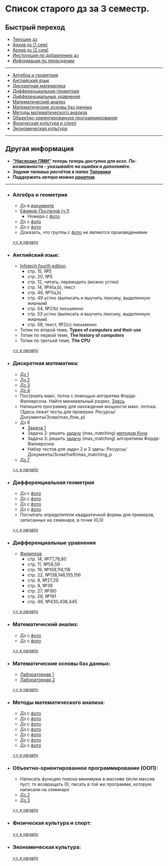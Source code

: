 # Список старого дз за 3 семестр.

## Быстрый переход

- [Текущее дз](README.md#Список-текущего-и-будущего-дз)
- [Архив дз (1 сем)](Дз_1_семестр.md#Список-старого-дз-за-1-семестр.)
- [Архив дз (2 сем)](Дз_2_семестр.md#Список-старого-дз-за-2-семестр.)
- [Инструкция по добавлению дз](Как_вам_добавлять_сюда_дз/Как_добавить_дз.md)
- [Информация по пересдачам](пересдачи.md)

***

- [Алгебра и геометрия](#Алгебра-и-геометрия)
- [Английский язык](#Английский-язык)
- [Дискретная математика](#Дискретная-математика)
- [Дифференциальная геометрия](#Дифференциальная-геометрия)
- [Дифференциальные уравнения](#Дифференциальные-уравнения)
- [Математический анализ](#Математический-анализ)
- [Математические основы баз данных](#Математические-основы-баз-данных)
- [Методы математического анализа](#Методы-математического-анализа)
- [Объектно-ориентированное программирование](#Объектно-ориентированное-программирование-ООП)
- [Физическая культура и спорт](#Физическая-культура-и-спорт)
- [Экономическая культура](#Экономическая-культура)

***

## Другая информация

- __*["Наследие ПМИ"](https://github.com/appliedMathematicsAndComputerScience/PMI_legacy) теперь теперь доступно для всех. По-возможности - указывайте на ошибки и дополняйте.*__
-  __*Задния типовых расчётов в папке [Типовики](https://github.com/nektonick/KMBO-01-homework/tree/master/%D0%A2%D0%B8%D0%BF%D0%BE%D0%B2%D0%B8%D0%BA%D0%B8)*__
- __*Поддержать автора можно [донатом](https://www.tinkoff.ru/rm/grebnev.nikita7/9UP5Q99768).*__

***

- ### Алгебра и геометрия
    - Дз в [документе](Ресурсы/Документы/3сем/dz_algebra_10.pdf)
    - [Ефимов-Поспелов (ч.1)](Книги/Ефимов_Поспелов_Сборник_задач_по_математике_том_1.pdf)
        - Номера с [фото](Ресурсы/Изображения/3сем/алгем_1.jpg)
    - Дз с [фото](Ресурсы/Изображения/3сем/алгем_2.jpg)
    - Дз с [фото](Ресурсы/Изображения/3сем/алгем_3.jpg)
    - Доказать, что группы с [фото](Ресурсы/Изображения/3сем/алгем_4.jpg) не являются произведениями

    [<< к началу](#Быстрый-переход)

- ### Английский язык:
    - [Infotech fourth edition](Книги/Infotech_english_for_computer_users_Stud.pdf) 
        -  стр. 15, №5
        -  стр. 20, №5
        -  стр. 12, читать, переводить (можно устно)
        -  стр. 14, №4(a,b), текст
        -  стр. 48, №1(a,b)
        -  стр. 49 устно (выписать и выучить лексику, выделенную жирным)
        -  стр. 54, №2(b) письменно
        -  стр. 53 устно (выписать и выучить лексику, выделенную жирным)
        -  стр. 58, текст, №2(с) письменно
    - Топик по второй теме, **Types of computers and their use**
    - Топик по первой теме, **The history of computers**
    - Топик по третьей теме, **The CPU**
    
    [<< к началу](#Быстрый-переход)
    
- ### Дискретная математика:
    - [Дз 1](Ресурсы/Документы/3сем/hw1.pdf)
    - [Дз 2](Ресурсы/Документы/3сем/hw2.pdf)
    - [Дз 3](Ресурсы/Документы/3сем/hw3.pdf)
    - [Дз 4](Ресурсы/Документы/3сем/hw4.pdf)
    - Построить макс. поток с помощью алгоритма Форда-Фалкерсона. Найти минимальный разрез. [Здесь](Ресурсы/Документы/3сем/max_flow2.pdf)
    - Напишите программу для нахождения мощности макс. потока. (Здесь лежат тесты для проверки: Ресурсы/Документы/3сем/max_flow_p)
    - Дз 6
        - [Задача 1](Ресурсы/Документы/3сем/hw6/Задача_1.jpg)
        - Задача 2: решить [задачу](Ресурсы/Документы/3сем/hw6/max_matching_p/max_matching.pdf) (max_matching) [методом Куна](https://e-maxx.ru/algo/kuhn_matching)
        - Задача 3: решить [задачу](Ресурсы/Документы/3сем/hw6/max_matching_p/max_matching.pdf) (max_matching) алгоритмом Форда-Фалкерсона
        - Набор тестов для задач 2 и 3 здесь: Ресурсы/Документы/3сем/hw6/max_matching_p
    - [Дз 7](Ресурсы/Документы/3сем/hw7.pdf)
      
    [<< к началу](#Быстрый-переход)

- ### Дифференциальная геометрия
    - Дз с [фото](Ресурсы/Изображения/3сем/диффгем_1.jpg)
    - Дз с [фото](Ресурсы/Изображения/3сем/диффгем_2.jpg)
    - Дз с [фото](Ресурсы/Изображения/3сем/диффгем_3.jpg)
    - Дз с [фото](Ресурсы/Изображения/3сем/диффгем_4.jpg)
    - Посчитать определители квадратичной формы для примеров, записанных на семинаре, в точке (0,0)
      

    [<< к началу](#Быстрый-переход)

- ### Дифференциальные уравнения
    - [Филиппов](Книги/FilippovDU.pdf)
        - стр. 14, №77,78,80
        - стр. 11, №56,59
        - стр. 19, №109,114,118
        - стр. 22, №138,146,155,156
        - стр. 8, №27,29
        - стр. 9, №39
        - стр. 27, №190
        - стр. 28, №191
        - стр. 46, №430,438,445
      
    [<< к началу](#Быстрый-переход)

- ### Математический анализ:
    - Дз с [фото](Ресурсы/Изображения/3сем/матан_1.jpg)
    - Дз с [фото](Ресурсы/Изображения/3сем/матан_2.jpg)

    [<< к началу](#Быстрый-переход) 

- ### Математические основы баз данных:
    - [Лабораторная 1](https://drive.google.com/drive/folders/1iC7T4fkH-YjpOAFdVhv-86yPKtB7Z-HO)
    - [Лабораторная 2](https://drive.google.com/drive/folders/1ej2xrg6R6mmkJPk_rKD0QJ8qP3N_0sS2)
      
    [<< к началу](#Быстрый-переход)
    
- ### Методы математического анализа:
    - Дз с [фото](Ресурсы/Изображения/3сем/методы_1.jpg)
    - Дз с [фото](Ресурсы/Изображения/3сем/методы_2.jpg)
    - Дз с [фото](Ресурсы/Изображения/3сем/методы_3.jpg)
    - Дз с [фото](Ресурсы/Изображения/3сем/методы_4.jpg)
    - Дз с [фото](Ресурсы/Изображения/3сем/методы_5.jpg)
    - Дз с [фото](Ресурсы/Изображения/3сем/методы_6.jpg)
    - Дз с [фото](Ресурсы/Изображения/3сем/методы_7.jpg)

    [<< к началу](#Быстрый-переход)

- ### Объектно-ориентированное программирование (ООП):
    - Написать функцию поиска минимума в массиве (если массив пуст, то возвращать 0); писать в той же программе, которую написали на семинаре
    - [Дз 2](Ресурсы/Документы/3сем/ООП_1.txt)
    - [Дз 3](Ресурсы/Документы/3сем/ООП_2.txt)

    [<< к началу](#Быстрый-переход)

- ### Физическая культура и спорт:
      
    [<< к началу](#Быстрый-переход)

- ### Экономическая культура:
      
    [<< к началу](#Быстрый-переход)
